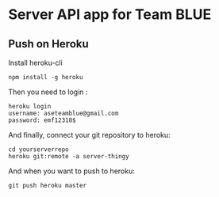 # Server API app for Team BLUE


## Push on Heroku

Install heroku-cli
```
npm install -g heroku
```
Then you need to login :
```
heroku login
username: aseteamblue@gmail.com
password: emf12318$
```
And finally, connect your git repository to heroku:
```
cd yourserverrepo
heroku git:remote -a server-thingy
```
And when you want to push to heroku:
```
git push heroku master
```

